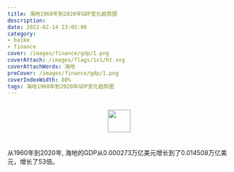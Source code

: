 ```yaml
---
title: 海地1960年到2020年GDP变化趋势图
description: 
date: 2022-02-14 23:05:00
category:
- baike
- finance
cover: /images/finance/gdp/1.png
coverAttach: /images/flags/1x1/ht.svg
coverAttachWords: 海地
preCover: /images/finance/gdp/1.png
coverIndexWidth: 80%
tags: 海地1960年到2020年GDP变化趋势图
---
```




<script src="/assets/js/charts/chart.js"></script>

<div style="text-align: center; margin: 30px 0; ">
    <img src="/images/flags/1x1/ht.svg" style="width: 50px; border: 1px solid #cccccc; ">
</div>

<div style="width: 98%; margin: 0 0 35px 0; ">
    <canvas id="myChart"></canvas>
</div>

<div>
<p class="paragraph">从1960年到2020年, 海地的GDP从0.000273万亿美元增长到了0.014508万亿美元，增长了53倍。</p>
</div>

<script>

    const dataGdp = {
        labels: [1960, 1961, 1962, 1963, 1964, 1965, 1966, 1967, 1968, 1969, 1970, 1971, 1972, 1973, 1974, 1975, 1976, 1977, 1978, 1979, 1980, 1981, 1982, 1983, 1984, 1985, 1986, 1987, 1988, 1989, 1990, 1991, 1992, 1993, 1994, 1995, 1996, 1997, 1998, 1999, 2000, 2001, 2002, 2003, 2004, 2005, 2006, 2007, 2008, 2009, 2010, 2011, 2012, 2013, 2014, 2015, 2016, 2017, 2018, 2019, 2020],
        datasets: [{
            label: '(万亿美元)  •  即刻编程  •  cn.hongkezhang.com',
            backgroundColor: 'rgb(0 0 128)',
            borderColor: 'rgb(0 0 128)',
            data: [0.000273, 0.000271, 0.000282, 0.000295, 0.000325, 0.000353, 0.000369, 0.000369, 0.000368, 0.000392, 0.000331, 0.000363, 0.000372, 0.000467, 0.000565, 0.000681, 0.000879, 0.000947, 0.000974, 0.001081, 0.001384, 0.001479, 0.001474, 0.001624, 0.001816, 0.002009, 0.002318, 0.002047, 0.002614, 0.002736, 0.003096, 0.003474, 0.002257, 0.001878, 0.002168, 0.002813, 0.002908, 0.003339, 0.003724, 0.004154, 0.006814, 0.006332, 0.006058, 0.004827, 0.006037, 0.007184, 0.007518, 0.009523, 0.010485, 0.011597, 0.011859, 0.013009, 0.013709, 0.014902, 0.015139, 0.014833, 0.013988, 0.015036, 0.016455, 0.014786, 0.014508],
            barPercentage: 0.3
        }]
    };

    const config = {
        type: 'line',
        data: dataGdp,
        options: {
            series: [
                {
                    barWidth: '20%'
                }
            ]
        }
    };

    const myChart = new Chart(
        document.getElementById('myChart'),
        config
    );
</script>

